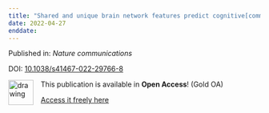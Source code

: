 ```yaml
---
title: "Shared and unique brain network features predict cognitive[comma] personality[comma] and mental health scores in the ABCD study."
date: 2022-04-27
enddate:
---
```


Published in: *Nature communications*

DOI: [10.1038/s41467-022-29766-8](https://doi.org/10.1038/s41467-022-29766-8)

<img src="https://upload.wikimedia.org/wikipedia/commons/thumb/7/77/Open_Access_logo_PLoS_transparent.svg/800px-Open_Access_logo_PLoS_transparent.svg.png" alt="drawing" width="50" align="left"/> &nbsp;&nbsp;&nbsp;This publication is available in **Open Access**! (Gold OA)

&nbsp;&nbsp;&nbsp;[Access it freely here](https://www.nature.com/articles/s41467-022-29766-8.pdf
)

